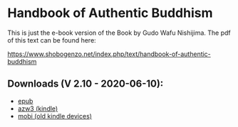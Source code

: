 # Handbook of Authentic Buddhism 

This is just the e-book version of the Book by Gudo Wafu Nishijima. The pdf of this text can be found here:

https://www.shobogenzo.net/index.php/text/handbook-of-authentic-buddhism

## Downloads (V 2.10 - 2020-06-10):

- [epub](https://github.com/atrahhdis/nishijima/raw/master/ebooks/Handbook%20of%20Authentic%20Buddhism%20-%20Gudo%20Nishijima.epub)
- [azw3 (kindle)](https://github.com/atrahhdis/nishijima/raw/master/ebooks/Handbook%20of%20Authentic%20Buddhism%20-%20Gudo%20Nishijima.azw3)
- [mobi (old kindle devices)](https://github.com/atrahhdis/nishijima/raw/master/ebooks/Handbook%20of%20Authentic%20Buddhism%20-%20Gudo%20Nishijima.mobi)
